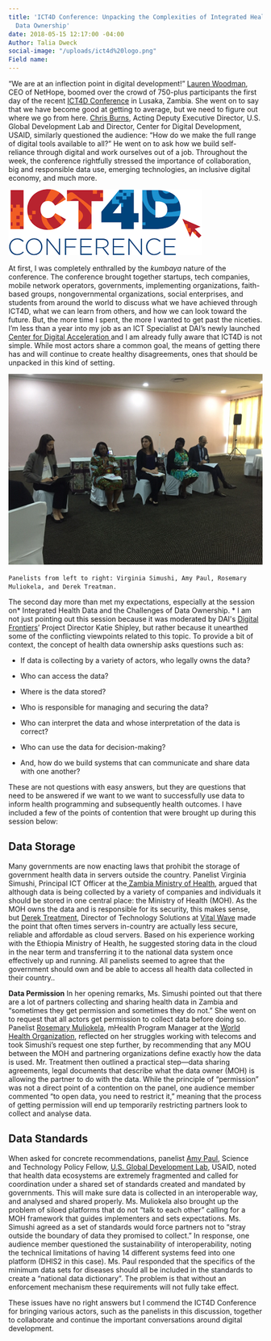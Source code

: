 ```yaml
---
title: 'ICT4D Conference: Unpacking the Complexities of Integrated Health Data and
  Data Ownership'
date: 2018-05-15 12:17:00 -04:00
Author: Talia Dweck
social-image: "/uploads/ict4d%20logo.png"
Field name: 
---
```


“We are at an inflection point in digital development!” [Lauren Woodman](https://nethope.org/staff/lauren-woodman/), CEO of NetHope, boomed over the crowd of 750-plus participants the first day of the recent [ICT4D Conference](https://www.ict4dconference.org/) in Lusaka, Zambia. She went on to say that we have become good at getting to average, but we need to figure out where we go from here. [Chris Burns](https://www.usaid.gov/who-we-are/organization/christopher-burns), Acting Deputy Executive Director, U.S. Global Development Lab and Director, Center for Digital Development, USAID, similarly questioned the audience: “How do we make the full range of digital tools available to all?” He went on to ask how we build self-reliance through digital and work ourselves out of a job. Throughout the week, the conference rightfully stressed the importance of collaboration, big and responsible data use, emerging technologies, an inclusive digital economy, and much more.

![ict4d logo.png](/uploads/ict4d%20logo.png)

<!--more-->

At first, I was completely enthralled by the *kumbaya* nature of the conference. The conference brought together startups, tech companies, mobile network operators, governments, implementing organizations, faith-based groups, nongovernmental organizations, social enterprises, and students from around the world to discuss what we have achieved through ICT4D, what we can learn from others, and how we can look toward the future. But, the more time I spent, the more I wanted to get past the niceties. I’m less than a year into my job as an ICT Specialist at DAI’s newly launched [Center for Digital Acceleration ](https://www.dai.com/news/dai-launches-the-center-for-digital-acceleration)and I am already fully aware that ICT4D is not simple. While most actors share a common goal, the means of getting there has and will continue to create healthy disagreements, ones that should be unpacked in this kind of setting.

![ICT4D pic.jpg](/uploads/ICT4D%20pic.jpg)

`Panelists from left to right: Virginia Simushi, Amy Paul, Rosemary Muliokela, and Derek Treatman.`

The second day more than met my expectations, especially at the session on\* Integrated Health Data and the Challenges of Data Ownership. \* I am not just pointing out this session because it was moderated by DAI's [Digital Frontiers](https://www.dai.com/our-work/projects/worldwide-digital-frontiers-df)’ Project Director Katie Shipley, but rather because it unearthed some of the conflicting viewpoints related to this topic. To provide a bit of context, the concept of health data ownership asks questions such as:

* If data is collecting by a variety of actors, who legally owns the data?

* Who can access the data?

* Where is the data stored?

* Who is responsible for managing and securing the data?

* Who can interpret the data and whose interpretation of the data is correct?

* Who can use the data for decision-making?

* And, how do we build systems that can communicate and share data with one another?

These are not questions with easy answers, but they are questions that need to be answered if we want to we want to successfully use data to inform health programming and subsequently health outcomes. I have included a few of the points of contention that were brought up during this session below:

## Data Storage

Many governments are now enacting laws that prohibit the storage of government health data in servers outside the country. Panelist Virginia Simushi, Principal ICT Officer at the[ Zambia Ministry of Health](http://www.moh.gov.zm/), argued that although data is being collected by a variety of companies and individuals it should be stored in one central place: the Ministry of Health (MOH). As the MOH owns the data and is responsible for its security, this makes sense, but [Derek Treatment](http://vitalwave.com/team/derek-treatman/), Director of Technology Solutions at [Vital Wave](http://vitalwave.com/) made the point that often times servers in-country are actually less secure, reliable and affordable as cloud servers. Based on his experience working with the Ethiopia Ministry of Health, he suggested storing data in the cloud in the near term and transferring it to the national data system once effectively up and running. All panelists seemed to agree that the government should own and be able to access all health data collected in their country..

**Data Permission**
In her opening remarks, Ms. Simushi pointed out that there are a lot of partners collecting and sharing health data in Zambia and “sometimes they get permission and sometimes they do not.” She went on to request that all actors get permission to collect data before doing so. Panelist [Rosemary Muliokela](https://www.linkedin.com/in/rosemary-k-muliokela-59a0b317/), mHealth Program Manager at the [World Health Organization](http://www.who.int/), reflected on her struggles working with telecoms and took Simushi’s request one step further, by recommending that any MOU between the MOH and partnering organizations define exactly how the data is used. Mr. Treatment then outlined a practical step—data sharing agreements, legal documents that describe what the data owner (MOH) is allowing the partner to do with the data. While the principle of “permission” was not a direct point of a contention on the panel, one audience member commented “to open data, you need to restrict it,” meaning that the process of getting permission will end up temporarily restricting partners look to collect and analyse data.

## Data Standards

When asked for concrete recommendations, panelist [Amy Paul](https://www.linkedin.com/in/amy-paul-70276917/), Science and Technology Policy Fellow, [U.S. Global Development Lab](https://www.usaid.gov/GlobalDevLab/about), USAID, noted that health data ecosystems are extremely fragmented and called for coordination under a shared set of standards created and mandated by governments. This will make sure data is collected in an interoperable way, and analysed and shared properly. Ms. Muliokela also brought up the problem of siloed platforms that do not “talk to each other” calling for a MOH framework that guides implementers and sets expectations. Ms. Simushi agreed as a set of standards would force partners not to “stray outside the boundary of data they promised to collect.” In response, one audience member questioned the sustainability of interoperability, noting the technical limitations of having 14 different systems feed into one platform (DHIS2 in this case). Ms. Paul responded that the specifics of the minimum data sets for diseases should all be included in the standards to create a “national data dictionary”.  The problem is that without an enforcement mechanism these requirements will not fully take effect.

These issues have no right answers but I commend the ICT4D Conference for bringing various actors, such as the panelists in this discussion, together to collaborate and continue the important conversations around digital development.